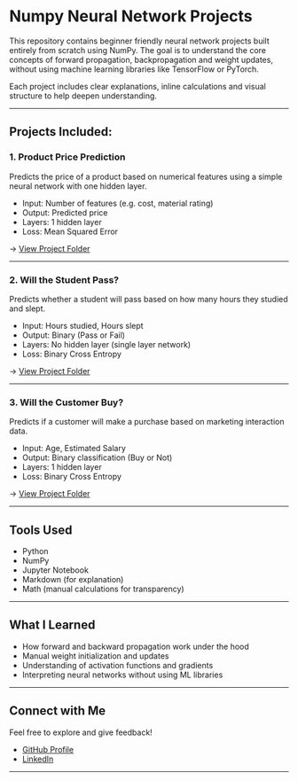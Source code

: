 #  Numpy Neural Network Projects

This repository contains beginner friendly neural network projects built entirely from scratch using NumPy. The goal is to understand the core concepts of forward propagation, backpropagation and weight updates, without using machine learning libraries like TensorFlow or PyTorch.

Each project includes clear explanations, inline calculations and visual structure to help deepen understanding.

---

##  Projects Included:

###  1. Product Price Prediction
Predicts the price of a product based on numerical features using a simple neural network with one hidden layer.

- Input: Number of features (e.g. cost, material rating)
- Output: Predicted price
- Layers: 1 hidden layer
- Loss: Mean Squared Error

-> [View Project Folder](./product-price-prediction)

---

###  2. Will the Student Pass?
Predicts whether a student will pass based on how many hours they studied and slept.

- Input: Hours studied, Hours slept
- Output: Binary (Pass or Fail)
- Layers: No hidden layer (single layer network)
- Loss: Binary Cross Entropy

-> [View Project Folder](./school-pass-prediction)

---

###  3. Will the Customer Buy?
Predicts if a customer will make a purchase based on marketing interaction data.

- Input: Age, Estimated Salary
- Output: Binary classification (Buy or Not)
- Layers: 1 hidden layer
- Loss: Binary Cross Entropy

-> [View Project Folder](./[customer-purchase-prediction](https://github.com/funmibi47/numpy-neural-networks-from-scratch/blob/main/Numpy%20Neural%20Network/customer_purchase_predict/customer_purchase_predict.ipynb))

---

##  Tools Used
- Python
- NumPy
- Jupyter Notebook
- Markdown (for explanation)
- Math (manual calculations for transparency)

---

##  What I Learned
- How forward and backward propagation work under the hood
- Manual weight initialization and updates
- Understanding of activation functions and gradients
- Interpreting neural networks without using ML libraries

---

##  Connect with Me
Feel free to explore and give feedback!

- [GitHub Profile](https://github.com/funmibi47)
- [LinkedIn](http://www.linkedin.com/in/funmibi-iyanda-018bb81b0)

---
